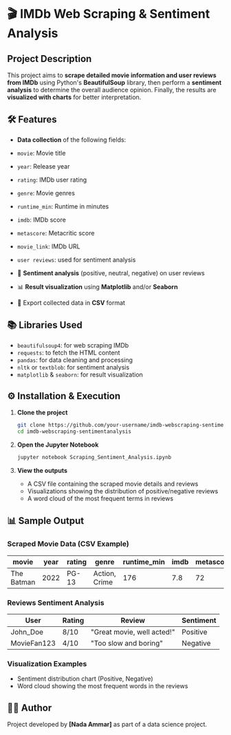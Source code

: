 # 🎬 IMDb Web Scraping & Sentiment Analysis

##  Project Description

This project aims to **scrape detailed movie information and user reviews from IMDb** using Python's **BeautifulSoup** library, then perform a **sentiment analysis** to determine the overall audience opinion. Finally, the results are **visualized with charts** for better interpretation.

## 🛠️ Features

*  **Data collection** of the following fields:

  * `movie`: Movie title
  * `year`: Release year
  * `rating`: IMDb user rating
  * `genre`: Movie genres
  * `runtime_min`: Runtime in minutes
  * `imdb`: IMDb score
  * `metascore`: Metacritic score
  * `movie_link`: IMDb URL
  * `user reviews`: used for sentiment analysis
* 🧠 **Sentiment analysis** (positive, neutral, negative) on user reviews
* 📊 **Result visualization** using **Matplotlib** and/or **Seaborn**
* 💾 Export collected data in **CSV** format

## 📚 Libraries Used

* `beautifulsoup4`: for web scraping IMDb
* `requests`: to fetch the HTML content
* `pandas`: for data cleaning and processing
* `nltk` or `textblob`: for sentiment analysis
* `matplotlib` & `seaborn`: for result visualization

## ⚙️ Installation & Execution

1. **Clone the project**

   ```bash
   git clone https://github.com/your-username/imdb-webscraping-sentimentanalysis.git
   cd imdb-webscraping-sentimentanalysis
   ```

2. **Open the Jupyter Notebook**

   ```bash
   jupyter notebook Scraping_Sentiment_Analysis.ipynb
   ```

4. **View the outputs**

   * A CSV file containing the scraped movie details and reviews
   * Visualizations showing the distribution of positive/negative reviews
   * A word cloud of the most frequent terms in reviews

## 📊 Sample Output

### **Scraped Movie Data (CSV Example)**

| movie      | year | rating | genre         | runtime\_min | imdb | metascore | movie\_link                                                                  |
| ---------- | ---- | ------ | ------------- | ------------ | ---- | --------- | ---------------------------------------------------------------------------- |
| The Batman | 2022 | PG-13  | Action, Crime | 176          | 7.8  | 72        | [https://www.imdb.com/title/tt1877830](https://www.imdb.com/title/tt1877830) |

### **Reviews Sentiment Analysis**

| User        | Rating | Review                     | Sentiment |
| ----------- | ------ | -------------------------- | --------- |
| John\_Doe   | 8/10   | "Great movie, well acted!" | Positive  |
| MovieFan123 | 4/10   | "Too slow and boring"      | Negative  |

### **Visualization Examples**

* Sentiment distribution chart (Positive, Negative)
* Word cloud showing the most frequent words in the reviews


## 👨‍💻 Author

Project developed by **\[Nada Ammar]** as part of a data science project.

